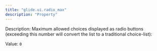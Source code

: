 ```yaml
---
title: "glide.ui.radio_max"
description: "Property"
---
```


Description: Maximum allowed choices displayed as radio buttons (exceeding this number will convert the list to a traditional choice-list):

Value: `0`